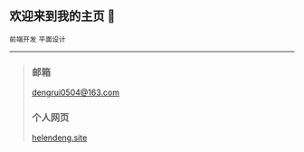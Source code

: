 ## 欢迎来到我的主页 👋

<!--
**PAINKILLER0504/PAINKILLER0504** is a ✨ _special_ ✨ repository because its `README.md` (this file) appears on your GitHub profile.

Here are some ideas to get you started:

- 🔭 I’m currently working on ...
- 🌱 I’m currently learning ...
- 👯 I’m looking to collaborate on ...
- 🤔 I’m looking for help with ...
- 💬 Ask me about ...
- 📫 How to reach me: ...
- 😄 Pronouns: ...
- ⚡ Fun fact: ...
-->

`前端开发` `平面设计`

---

> ### 邮箱
> [dengrui0504@163.com](mailto:dengrui0504@163.com)
> ### 个人网页
> [helendeng.site](https://helendeng.site)
